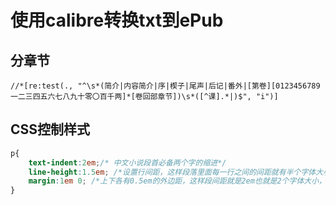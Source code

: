 # 使用calibre转换txt到ePub

## 分章节

```
//*[re:test(., "^\s*(简介|内容简介|序|楔子|尾声|后记|番外|[第卷][0123456789一二三四五六七八九十零〇百千两]*[卷回部章节])\s*([^课].*|)$", "i")]
```

## CSS控制样式

```css
p{ 
    text-indent:2em;/* 中文小说段首必备两个字的缩进*/
    line-height:1.5em; /*设置行间距，这样段落里面每一行之间的间距就有半个字体大小的间距*/
    margin:1em 0; /*上下各有0.5em的外边距，这样段间距就是2em也就是2个字体大小，也可以设置成0.5em，看喜好 */
}
```
